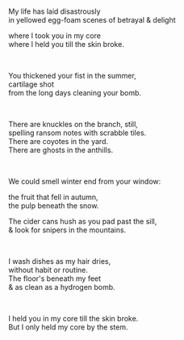 <br>

My life has laid disastrously<br>
in yellowed egg-foam scenes of betrayal & delight<br>

where I took you in my core<br>
where I held you till the skin broke.<br>

<br>

You thickened your fist in the summer,<br>
cartilage shot<br>
from the long days cleaning your bomb.<br>

<br>

There are knuckles on the branch, still,<br>
spelling ransom notes with scrabble tiles.<br>
There are coyotes in the yard.<br>
There are ghosts in the anthills.<br>

<br>

We could smell winter end from your window:<br>

the fruit that fell in autumn,<br>
the pulp beneath the snow.<br>

The cider cans hush as you pad past the sill,<br>
& look for snipers in the mountains.<br>

<br>

I wash dishes as my hair dries,<br>
without habit or routine.<br>
The floor's beneath my feet<br>
& as clean as a hydrogen bomb.<br>

<br>

I held you in my core till the skin broke.<br>
But I only held my core by the stem.<br>

<br>
